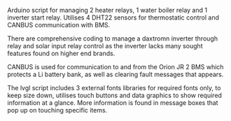 Arduino script for managing 2 heater relays, 1 water boiler relay and 1 inverter start relay. Utilises 4 DHT22 sensors for thermostatic control and CANBUS communication with BMS.

There are comprehensive coding to manage a daxtromn inverter through relay and solar input relay control as the inverter lacks many sought features found on higher end brands.

CANBUS is used for communication to and from the Orion JR 2 BMS which protects a Li battery bank, as well as clearing fault messages that appears.

The lvgl script includes 3 external fonts libraries for required fonts only, to keep size down, utilises touch buttons and data graphics to show required information at a glance.
More information is found in message boxes that pop up on touching specific items.
